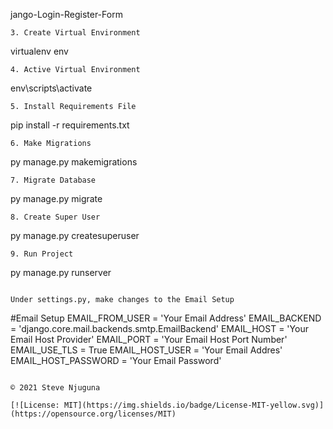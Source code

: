 jango-Login-Register-Form
```
3. Create Virtual Environment
```
virtualenv env
```
4. Active Virtual Environment
```
env\scripts\activate
```
5. Install Requirements File
```
pip install -r requirements.txt
```
6. Make Migrations
```
py manage.py makemigrations
```
7. Migrate Database
```
py manage.py migrate
```
8. Create Super User
```
py manage.py createsuperuser
```
9. Run Project
```
py manage.py runserver
```

Under settings.py, make changes to the Email Setup
```
#Email Setup
EMAIL_FROM_USER = 'Your Email Address'
EMAIL_BACKEND = 'django.core.mail.backends.smtp.EmailBackend'
EMAIL_HOST = 'Your Email Host Provider'
EMAIL_PORT = 'Your Email Host Port Number'
EMAIL_USE_TLS = True
EMAIL_HOST_USER = 'Your Email Addres'
EMAIL_HOST_PASSWORD = 'Your Email Password'
```

© 2021 Steve Njuguna

[![License: MIT](https://img.shields.io/badge/License-MIT-yellow.svg)](https://opensource.org/licenses/MIT)
